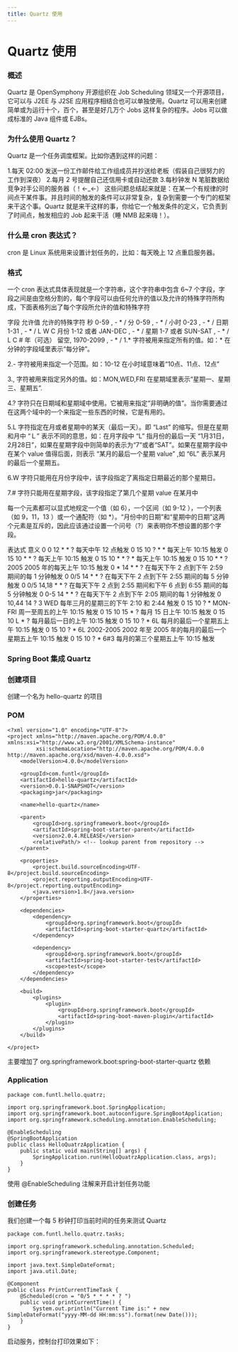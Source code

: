 ```yaml
---
title: Quartz 使用
---
```


# Quartz 使用
### 概述
Quartz 是 OpenSymphony 开源组织在 Job Scheduling 领域又一个开源项目，它可以与 J2EE 与 J2SE 应用程序相结合也可以单独使用。Quartz 可以用来创建简单或为运行十个，百个，甚至是好几万个 Jobs 这样复杂的程序。Jobs 可以做成标准的 Java 组件或 EJBs。

### 为什么使用 Quartz？
Quartz 是一个任务调度框架。比如你遇到这样的问题：

1.每天 02:00 发送一份工作邮件给工作组成员并抄送给老板（假装自己很努力的工作到深夜）
2.每月 2 号提醒自己还信用卡或自动还款
3.每秒钟发 N 笔脏数据给竞争对手公司的服务器（！←_←）
这些问题总结起来就是：在某一个有规律的时间点干某件事。并且时间的触发的条件可以非常复杂，复杂到需要一个专门的框架来干这个事。Quartz 就是来干这样的事，你给它一个触发条件的定义，它负责到了时间点，触发相应的 Job 起来干活（睡 NMB 起来嗨！）。

### 什么是 cron 表达式？
cron 是 Linux 系统用来设置计划任务的，比如：每天晚上 12 点重启服务器。

### 格式
一个 cron 表达式具体表现就是一个字符串，这个字符串中包含 6~7 个字段，字段之间是由空格分割的，每个字段可以由任何允许的值以及允许的特殊字符所构成，下面表格列出了每个字段所允许的值和特殊字符

字段	允许值	允许的特殊字符
秒	0-59	, - * /
分	0-59	, - * /
小时	0-23	, - * /
日期	1-31	, - * / L W C
月份	1-12 或者 JAN-DEC	, - * /
星期	1-7 或者 SUN-SAT	, - * / L C #
年（可选）	留空, 1970-2099	, - * /
1.* 字符被用来指定所有的值。如：* 在分钟的字段域里表示“每分钟”。

2.- 字符被用来指定一个范围。如：10-12 在小时域意味着“10点、11点、12点”

3., 字符被用来指定另外的值。如：MON,WED,FRI 在星期域里表示“星期一、星期三、星期五”.

4.? 字符只在日期域和星期域中使用。它被用来指定“非明确的值”。当你需要通过在这两个域中的一个来指定一些东西的时候，它是有用的。

5.L 字符指定在月或者星期中的某天（最后一天）。即 “Last” 的缩写。但是在星期和月中 “Ｌ” 表示不同的意思，如：在月字段中 “L” 指月份的最后一天 “1月31日，2月28日”，如果在星期字段中则简单的表示为“7”或者“SAT”。如果在星期字段中在某个 value 值得后面，则表示 “某月的最后一个星期 value” ,如 “6L” 表示某月的最后一个星期五。

6.W 字符只能用在月份字段中，该字段指定了离指定日期最近的那个星期日。

7.# 字符只能用在星期字段，该字段指定了第几个星期 value 在某月中

每一个元素都可以显式地规定一个值（如 6），一个区间（如 9-12 ），一个列表（如 9，11，13 ）或一个通配符（如 *）。“月份中的日期”和“星期中的日期”这两个元素是互斥的，因此应该通过设置一个问号（?）来表明你不想设置的那个字段。

表达式	意义
0 0 12 * * ?	每天中午 12 点触发
0 15 10 ? * *	每天上午 10:15 触发
0 15 10 * * ?	每天上午 10:15 触发
0 15 10 * * ? *	每天上午 10:15 触发
0 15 10 * * ? 2005	2005 年的每天上午 10:15 触发
0 * 14 * * ?	在每天下午 2 点到下午 2:59 期间的每 1 分钟触发
0 0/5 14 * * ?	在每天下午 2 点到下午 2:55 期间的每 5 分钟触发
0 0/5 14,18 * * ?	在每天下午 2 点到 2:55 期间和下午 6 点到 6:55 期间的每 5 分钟触发
0 0-5 14 * * ?	在每天下午 2 点到下午 2:05 期间的每 1 分钟触发
0 10,44 14 ? 3 WED	每年三月的星期三的下午 2:10 和 2:44 触发
0 15 10 ? * MON-FRI	周一至周五的上午 10:15 触发
0 15 10 15 * ?	每月 15 日上午 10:15 触发
0 15 10 L * ?	每月最后一日的上午 10:15 触发
0 15 10 ? * 6L	每月的最后一个星期五上午 10:15 触发
0 15 10 ? * 6L 2002-2005	2002 年至 2005 年的每月的最后一个星期五上午 10:15 触发
0 15 10 ? * 6#3	每月的第三个星期五上午 10:15 触发
### Spring Boot 集成 Quartz
### 创建项目
创建一个名为 hello-quartz 的项目

### POM
```
<?xml version="1.0" encoding="UTF-8"?>
<project xmlns="http://maven.apache.org/POM/4.0.0" xmlns:xsi="http://www.w3.org/2001/XMLSchema-instance"
         xsi:schemaLocation="http://maven.apache.org/POM/4.0.0 http://maven.apache.org/xsd/maven-4.0.0.xsd">
    <modelVersion>4.0.0</modelVersion>

    <groupId>com.funtl</groupId>
    <artifactId>hello-quartz</artifactId>
    <version>0.0.1-SNAPSHOT</version>
    <packaging>jar</packaging>

    <name>hello-quartz</name>

    <parent>
        <groupId>org.springframework.boot</groupId>
        <artifactId>spring-boot-starter-parent</artifactId>
        <version>2.0.4.RELEASE</version>
        <relativePath/> <!-- lookup parent from repository -->
    </parent>

    <properties>
        <project.build.sourceEncoding>UTF-8</project.build.sourceEncoding>
        <project.reporting.outputEncoding>UTF-8</project.reporting.outputEncoding>
        <java.version>1.8</java.version>
    </properties>

    <dependencies>
        <dependency>
            <groupId>org.springframework.boot</groupId>
            <artifactId>spring-boot-starter-quartz</artifactId>
        </dependency>

        <dependency>
            <groupId>org.springframework.boot</groupId>
            <artifactId>spring-boot-starter-test</artifactId>
            <scope>test</scope>
        </dependency>
    </dependencies>

    <build>
        <plugins>
            <plugin>
                <groupId>org.springframework.boot</groupId>
                <artifactId>spring-boot-maven-plugin</artifactId>
            </plugin>
        </plugins>
    </build>

</project>
```
主要增加了 org.springframework.boot:spring-boot-starter-quartz 依赖

### Application
```
package com.funtl.hello.quatrz;

import org.springframework.boot.SpringApplication;
import org.springframework.boot.autoconfigure.SpringBootApplication;
import org.springframework.scheduling.annotation.EnableScheduling;

@EnableScheduling
@SpringBootApplication
public class HelloQuatrzApplication {
    public static void main(String[] args) {
        SpringApplication.run(HelloQuatrzApplication.class, args);
    }
}
```
使用 @EnableScheduling 注解来开启计划任务功能

### 创建任务
我们创建一个每 5 秒钟打印当前时间的任务来测试 Quartz
```
package com.funtl.hello.quatrz.tasks;

import org.springframework.scheduling.annotation.Scheduled;
import org.springframework.stereotype.Component;

import java.text.SimpleDateFormat;
import java.util.Date;

@Component
public class PrintCurrentTimeTask {
    @Scheduled(cron = "0/5 * * * * ? ")
    public void printCurrentTime() {
        System.out.println("Current Time is:" + new SimpleDateFormat("yyyy-MM-dd HH:mm:ss").format(new Date()));
    }
}
```
启动服务，控制台打印效果如下：


